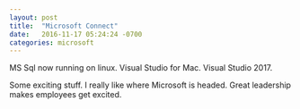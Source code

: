 ```yaml
---
layout: post
title:  "Microsoft Connect"
date:   2016-11-17 05:24:24 -0700
categories: microsoft 
---
```


MS Sql now running on linux. Visual Studio for Mac. Visual Studio 2017.

Some exciting stuff. I really like where Microsoft is headed. Great leadership makes employees get excited.